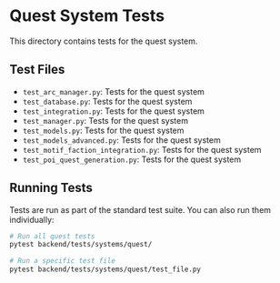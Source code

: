 # Quest System Tests

This directory contains tests for the quest system.

## Test Files

- `test_arc_manager.py`: Tests for the quest system
- `test_database.py`: Tests for the quest system
- `test_integration.py`: Tests for the quest system
- `test_manager.py`: Tests for the quest system
- `test_models.py`: Tests for the quest system
- `test_models_advanced.py`: Tests for the quest system
- `test_motif_faction_integration.py`: Tests for the quest system
- `test_poi_quest_generation.py`: Tests for the quest system

## Running Tests

Tests are run as part of the standard test suite. You can also run them individually:

```bash
# Run all quest tests
pytest backend/tests/systems/quest/

# Run a specific test file
pytest backend/tests/systems/quest/test_file.py
```
